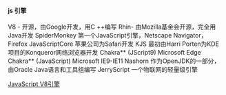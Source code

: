 
#### js 引擎
V8 - 开源，由Google开发，用C ++编写
Rhin- 由Mozilla基金会开源，完全用Java开发
SpiderMonkey 第一个JavaScript引擎，Netscape Navigator，Firefox
JavaScriptCore 苹果公司为Safari开发
KJS 最初由Harri Porten为KDE项目的Konqueror网络浏览器开发
Chakra** (JScript9) Microsoft Edge
Chakra** (JavaScript) Microsoft IE9-IE11
Nashorn 作为OpenJDK的一部分，由Oracle Java语言和工具组编写
JerryScript 一个物联网的轻量级引擎


[JavaScript V8引擎](https://www.jianshu.com/p/81f6ded64ab2)